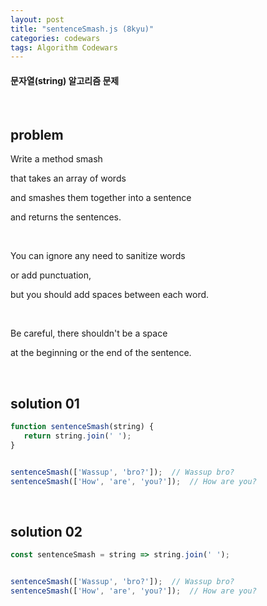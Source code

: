 ```yaml
---
layout: post
title: "sentenceSmash.js (8kyu)"
categories: codewars
tags: Algorithm Codewars
---
```


#### 문자열(string) 알고리즘 문제

<br>

## problem

Write a method smash

that takes an array of words

and smashes them together into a sentence

and returns the sentences.

<br>

You can ignore any need to sanitize words

or add punctuation,

but you should add spaces between each word.

<br>

Be careful, there shouldn't be a space

at the beginning or the end of the sentence.

<br>

## solution 01

```javascript
function sentenceSmash(string) {
   return string.join(' ');
}


sentenceSmash(['Wassup', 'bro?']);	// Wassup bro?
sentenceSmash(['How', 'are', 'you?']);	// How are you?
```

<br>

## solution 02

```javascript
const sentenceSmash = string => string.join(' ');


sentenceSmash(['Wassup', 'bro?']);	// Wassup bro?
sentenceSmash(['How', 'are', 'you?']);	// How are you?
```

